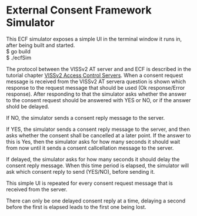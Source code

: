 # External Consent Framework Simulator
This ECF simulator exposes a simple UI in the terminal window it runs in, after being built and started.<br>
$ go build<br>
$ ./ecfSim

The protocol between the VISSv2 AT server and and ECF is described in the tutorial chapter <a href="https://w3c.github.io/automotive-viss2/server/access-control-servers/">VISSv2 Access Control Servers</a>.
When a consent request message is received from the VISSv2 AT servera question is shown which response to the request message that should be used (Ok response/Error response).
After responding to that the simulator asks whether the answer to the consent request should be answered with YES or NO, or if the answer shold be delayed.

If NO, the simulator sends a consent reply message to the server.

If YES, the simulator  sends a consent reply message to the server, and then asks whether the consent shall be cancelled at a later point. If the answer to this is Yes,
then the simulator asks for how many seconds it should wait from now until it sends a consent callcellation message to the server.

If delayed, the simulator asks for how many seconds it should delay the consent reply message. When this time period is elapsed, the simulator will ask which consent reply to send (YES/NO),
before sending it.

This simple UI is repeated for every consent request message that is received from the server.

There can only be one delayed consent reply at a time, delaying a second before the first is elapsed leads to the first one being lost.
